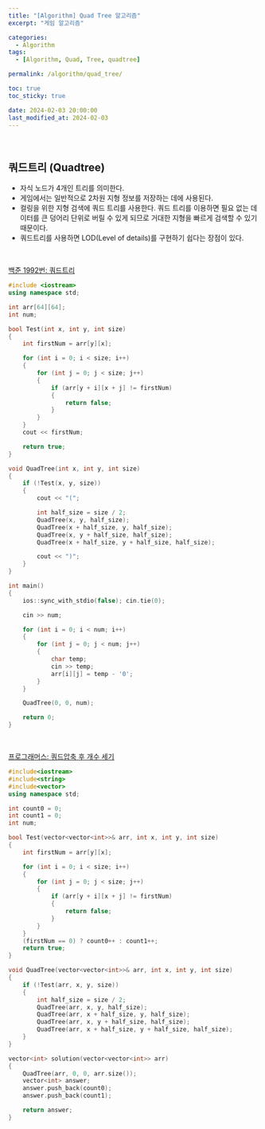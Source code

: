 ```yaml
---
title: "[Algorithm] Quad Tree 알고리즘"
excerpt: "게임 알고리즘"

categories:
  - Algorithm
tags:
  - [Algorithm, Quad, Tree, quadtree]

permalink: /algorithm/quad_tree/

toc: true
toc_sticky: true

date: 2024-02-03 20:00:00
last_modified_at: 2024-02-03
---
```

<br>

## 쿼드트리 (Quadtree)
- 자식 노드가 4개인 트리를 의미한다.
- 게임에서는 일반적으로 2차원 지형 정보를 저장하는 데에 사용된다.
- 컬링을 위한 지형 검색에 쿼드 트리를 사용한다. 쿼드 트리를 이용하면 필요 없는 데이터를 큰 덩어리 단위로 버릴 수 있게 되므로 거대한 지형을 빠르게 검색할 수 있기 때문이다.
- 쿼드트리를 사용하면 LOD(Level of details)를 구현하기 쉽다는 장점이 있다.

<br>

[백준 1992번: 쿼드트리](https://www.acmicpc.net/problem/1992)
```cpp
#include <iostream>
using namespace std;

int arr[64][64];
int num;

bool Test(int x, int y, int size)
{
	int firstNum = arr[y][x];

	for (int i = 0; i < size; i++)
	{
		for (int j = 0; j < size; j++)
		{
			if (arr[y + i][x + j] != firstNum)
			{
				return false;
			}
		}
	}
	cout << firstNum;

	return true;
}

void QuadTree(int x, int y, int size)
{
	if (!Test(x, y, size))
	{
		cout << "(";

		int half_size = size / 2;
		QuadTree(x, y, half_size);
		QuadTree(x + half_size, y, half_size);
		QuadTree(x, y + half_size, half_size);
		QuadTree(x + half_size, y + half_size, half_size);

		cout << ")";
	}
}

int main()
{
	ios::sync_with_stdio(false); cin.tie(0);

	cin >> num;

	for (int i = 0; i < num; i++)
	{
		for (int j = 0; j < num; j++)
		{
			char temp;
			cin >> temp;
			arr[i][j] = temp - '0';
		}
	}

	QuadTree(0, 0, num);

	return 0;
}
```

<br>

[프로그래머스: 쿼드압축 후 개수 세기](https://school.programmers.co.kr/learn/courses/30/lessons/68936)
```cpp
#include<iostream>
#include<string>
#include<vector>
using namespace std;

int count0 = 0;
int count1 = 0;
int num;

bool Test(vector<vector<int>>& arr, int x, int y, int size)
{
    int firstNum = arr[y][x];

    for (int i = 0; i < size; i++)
    {
        for (int j = 0; j < size; j++)
        {
            if (arr[y + i][x + j] != firstNum)
            {
                return false;
            }
        }
    }
    (firstNum == 0) ? count0++ : count1++;
    return true;
}

void QuadTree(vector<vector<int>>& arr, int x, int y, int size)
{
    if (!Test(arr, x, y, size))
    {
        int half_size = size / 2;
        QuadTree(arr, x, y, half_size);
        QuadTree(arr, x + half_size, y, half_size);
        QuadTree(arr, x, y + half_size, half_size);
        QuadTree(arr, x + half_size, y + half_size, half_size);
    }
}

vector<int> solution(vector<vector<int>> arr)
{
    QuadTree(arr, 0, 0, arr.size());
    vector<int> answer;
    answer.push_back(count0);
    answer.push_back(count1);

    return answer;
}
```
